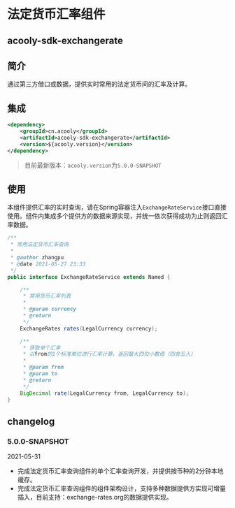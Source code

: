 <!-- title: 法定货币汇率组件 -->
<!-- name: acooly-sdk-exchangerate -->
法定货币汇率组件
====
acooly-sdk-exchangerate
----

## 简介

通过第三方借口或数据，提供实时常用的法定货币间的汇率及计算。

## 集成

```xml
<dependency>
    <groupId>cn.acooly</groupId>
    <artifactId>acooly-sdk-exchangerate</artifactId>
    <version>${acooly.version}</version>
</dependency>
```

>目前最新版本：`acooly.version`为`5.0.0-SNAPSHOT`

## 使用

本组件提供汇率的实时查询，请在Spring容器注入`ExchangeRateService`接口直接使用。组件内集成多个提供方的数据来源实现，并统一依次获得成功为止则返回汇率数据。

```java
/**
 * 常用法定货币汇率查询
 *
 * @author zhangpu
 * @date 2021-05-27 23:33
 */
public interface ExchangeRateService extends Named {

    /**
     * 常用货币汇率列表
     *
     * @param currency
     * @return
     */
    ExchangeRates rates(LegalCurrency currency);

    /**
     * 获取单个汇率
     * 以from的1个标准单位进行汇率计算，返回最大四位小数值（四舍五入）
     *
     * @param from
     * @param to
     * @return
     */
    BigDecimal rate(LegalCurrency from, LegalCurrency to);
}
```

## changelog

### 5.0.0-SNAPSHOT

2021-05-31

* 完成法定货币汇率查询组件的单个汇率查询开发，并提供按币种的2分钟本地缓存。
* 完成法定货币汇率查询组件的组件架构设计，支持多种数据提供方实现可增量插入，目前支持：exchange-rates.org的数据提供实现。

